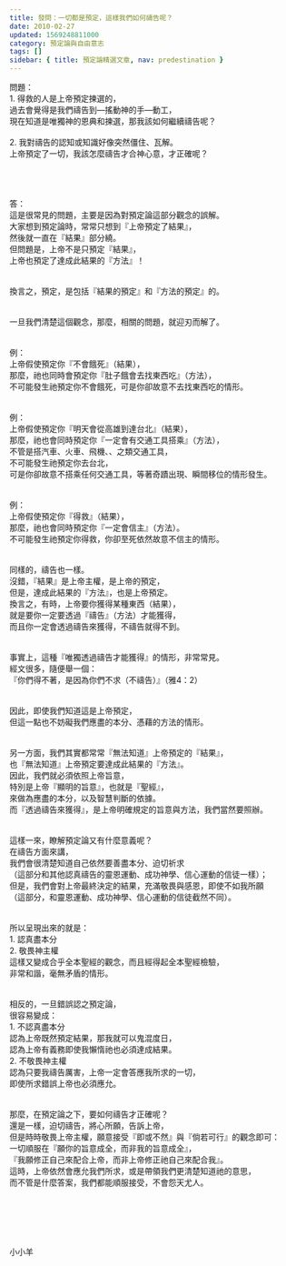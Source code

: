 ```yaml
---
title: 發問：一切都是預定，這樣我們如何禱告呢？
date: 2010-02-27
updated: 1569248811000
category: 預定論與自由意志
tags: []
sidebar: { title: 預定論精選文章, nav: predestination }
---
```


<div>問題：</div>
<div>1.<span style="white-space:pre"> </span>得救的人是上帝預定揀選的，</div>
<div>過去會覺得是我們禱告到—搖動神的手—動工，</div>
<div>現在知道是唯獨神的恩典和揀選，那我該如何繼續禱告呢？</div>
<div> </div>
<div>2.<span style="white-space:pre"> </span>我對禱告的認知或知識好像突然僵住、瓦解。</div>
<div>上帝預定了一切，我該怎麼禱告才合神心意，才正確呢？</div>
<div> </div>
<div> </div>
<div> </div>
<div> </div>
<div>答：</div>
<div>這是很常見的問題，主要是因為對預定論這部分觀念的誤解。</div>
<div>大家想到預定論時，常常只想到『上帝預定了結果』，</div>
<div>然後就一直在『結果』部分繞。</div>
<div>但問題是，上帝不是只預定『結果』，</div>
<div>上帝也預定了達成此結果的『方法』！</div>
<div> </div>
<div> </div>
<div>換言之，預定，是包括『結果的預定』和『方法的預定』的。</div>
<div> </div>
<div> </div>
<div>一旦我們清楚這個觀念，那麼，相關的問題，就迎刃而解了。</div>
<div> </div>
<div> </div>
<div>例：</div>
<div>上帝假使預定你『不會餓死』（結果），</div>
<div>那麼，祂也同時會預定你『肚子餓會去找東西吃』（方法），</div>
<div>不可能發生祂預定你不會餓死，可是你卻故意不去找東西吃的情形。</div>
<div> </div>
<div> </div>
<div>例：</div>
<div>上帝假使預定你『明天會從高雄到達台北』（結果），</div>
<div>那麼，祂也會同時預定你『一定會有交通工具搭乘』（方法），</div>
<div>不管是搭汽車、火車、飛機、、之類交通工具，</div>
<div>不可能發生祂預定你去台北，</div>
<div>可是你卻故意不搭乘任何交通工具，等著奇蹟出現、瞬間移位的情形發生。</div>
<div> </div>
<div> </div>
<div>例：</div>
<div>上帝假使預定你『得救』（結果），</div>
<div>那麼，祂也會同時預定你『一定會信主』（方法）。</div>
<div>不可能發生祂預定你得救，你卻至死依然故意不信主的情形。</div>
<div> </div>
<div> </div>
<div>同樣的，禱告也一樣。</div>
<div>沒錯，『結果』是上帝主權，是上帝的預定，</div>
<div>但是，達成此結果的『方法』，也是上帝預定。</div>
<div>換言之，有時，上帝要你獲得某種東西（結果），</div>
<div>就是要你一定要透過『禱告』（方法）才能獲得，</div>
<div>而且你一定會透過禱告來獲得，不禱告就得不到。</div>
<div> </div>
<div> </div>
<div>事實上，這種『唯獨透過禱告才能獲得』的情形，非常常見。</div>
<div>經文很多，隨便舉一個：</div>
<div>『你們得不著，是因為你們不求（不禱告）』（雅4：2）</div>
<div> </div>
<div> </div>
<div>因此，即使我們知道這是上帝預定，</div>
<div>但這一點也不妨礙我們應盡的本分、憑藉的方法的情形。</div>
<div> </div>
<div> </div>
<div>另一方面，我們其實都常常『無法知道』上帝預定的『結果』，</div>
<div>也『無法知道』上帝預定要達成此結果的『方法』。</div>
<div>因此，我們就必須依照上帝旨意，</div>
<div>特別是上帝『顯明的旨意』，也就是『聖經』，</div>
<div>來做為應盡的本分，以及智慧判斷的依據。</div>
<div>而『透過禱告來獲得』，是上帝明確規定的旨意與方法，我們當然要照辦。</div>
<div> </div>
<div> </div>
<div>這樣一來，瞭解預定論又有什麼意義呢？</div>
<div>在禱告方面來講，</div>
<div>我們會很清楚知道自己依然要善盡本分、迫切祈求</div>
<div>（這部分和其他認真禱告的靈恩運動、成功神學、信心運動的信徒一樣）；</div>
<div>但是，我們會對上帝最終決定的結果，充滿敬畏與感恩，即使不如我所願</div>
<div>（這部分，和靈恩運動、成功神學、信心運動的信徒截然不同）。</div>
<div> </div>
<div> </div>
<div>所以呈現出來的就是：</div>
<div>1. 認真盡本分</div>
<div>2. 敬畏神主權</div>
<div>這樣又變成合乎全本聖經的觀念，而且經得起全本聖經檢驗，</div>
<div>非常和諧，毫無矛盾的情形。</div>
<div> </div>
<div> </div>
<div>相反的，一旦錯誤認之預定論，</div>
<div>很容易變成：</div>
<div>1.<span style="white-space:pre"> </span>不認真盡本分</div>
<div>認為上帝既然預定結果，那我就可以鬼混度日，</div>
<div>認為上帝有義務即使我懶惰祂也必須達成結果。</div>
<div>2.<span style="white-space:pre"> </span>不敬畏神主權</div>
<div>認為只要我禱告厲害，上帝一定會答應我所求的一切，</div>
<div>即使所求錯誤上帝也必須應允。</div>
<div> </div>
<div> </div>
<div>那麼，在預定論之下，要如何禱告才正確呢？</div>
<div>還是一樣，迫切禱告，將心所願，告訴上帝，</div>
<div>但是時時敬畏上帝主權，願意接受『即或不然』與『倘若可行』的觀念即可：</div>
<div>一切順服在『願你的旨意成全，而非我的旨意成全』，</div>
<div>『我願修正自己來配合上帝，而非上帝修正祂自己來配合我』。</div>
<div>這時，上帝依然會應允我們所求，或是帶領我們更清楚知道祂的意思，</div>
<div>而不管是什麼答案，我們都能順服接受，不會怨天尤人。</div>
<div> </div>
<div> </div>
<div> </div>
<div> </div>
<div> </div>
<div> </div>
<div>小小羊</div>
